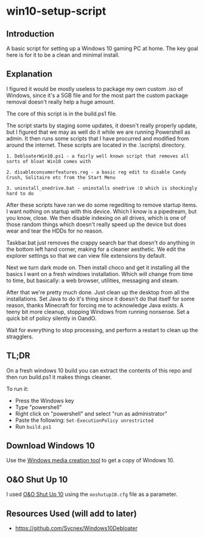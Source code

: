 # win10-setup-script

## Introduction

A basic script for setting up a Windows 10 gaming PC at home. The key goal here is for it to be a clean and minimal install.

## Explanation

I figured it would be mostly useless to package my own custom .iso of Windows, since it's a 5GB file and for the most part the custom package removal doesn't really help a huge amount.

The core of this script is in the build.ps1 file.

The script starts by staging some updates, it doesn't really properly update, but I figured that we may as well do it while we are running Powershell as admin. It then runs some scripts that I have procurred and modified from around the internet. These scripts are located in the .\scripts\ directory.

    1. DebloaterWin10.ps1 - a fairly well known script that removes all sorts of bloat Win10 comes with

    2. disableconsumerfeatures.reg - a basic reg edit to disable Candy Crush, Solitaire etc from the Start Menu

    3. uninstall_onedrive.bat - uninstalls onedrive :O which is shockingly hard to do

After these scripts have ran we do some regediting to remove startup items. I want nothing on startup with this device. Which I know is a pipedream, but you know, close. We then disable indexing on all drives, which is one of those random things which doesn't really speed up the device but does wear and tear the HDDs for no reason. 

Taskbar.bat just removes the crappy search bar that doesn't do anything in the bottom left hand corner, making for a cleaner aesthetic. We edit the explorer settings so that we can view file extensions by default. 

Next we turn dark mode on. Then install choco and get it installing all the basics I want on a fresh windows installation. Which will change from time to time, but basically: a web browser, utilities, messaging and steam.

After that we're pretty much done. Just clean up the desktop from all the installations. Set Java to do it's thing since it doesn't do that itself for some reason, thanks Minecraft for forcing me to acknowledge Java exists. A teeny bit more cleanup, stopping Windows from running nonsense. Set a quick bit of policy silently in OandO.

Wait for everything to stop processing, and perform a restart to clean up the stragglers.

## TL;DR

On a fresh windows 10 build you can extract the contents of this repo and then run build.ps1 it makes things cleaner. 

To run it: 
* Press the Windows key
* Type "powershell"
* Right click on "powershell" and select "run as administrator"
* Paste the following: `Set-ExecutionPolicy unrestricted`
* Run `build.ps1`

## Download Windows 10
Use the [Windows media creation tool](https://www.microsoft.com/en-ca/software-download/windows10) to get a copy of Windows 10.

## O&O Shut Up 10
I used [O&O Shut Up 10](https://www.oo-software.com/en/shutup10) using the `ooshutup10.cfg` file as a parameter. 

## Resources Used (will add to later)
* https://github.com/Sycnex/Windows10Debloater
